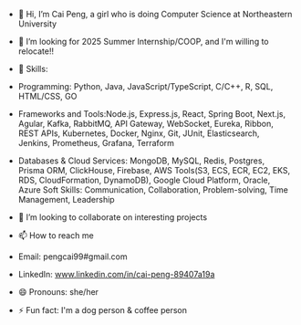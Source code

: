 - 👋 Hi, I’m Cai Peng, a girl who is doing Computer Science at Northeastern University
- 👀 I’m looking for 2025 Summer Internship/COOP, and I'm willing to relocate!!
- 🌱 Skills:
- Programming: Python, Java, JavaScript/TypeScript, C/C++, R, SQL, HTML/CSS, GO
- Frameworks and Tools:Node.js, Express.js, React,  Spring Boot, Next.js, Agular, Kafka, RabbitMQ, API Gateway, WebSocket, Eureka, Ribbon, REST APIs, Kubernetes, Docker, Nginx, Git, JUnit, Elasticsearch, Jenkins, Prometheus, Grafana, Terraform
- Databases & Cloud Services: MongoDB, MySQL, Redis, Postgres, Prisma ORM, ClickHouse, Firebase, AWS Tools(S3, ECS, ECR, EC2, EKS, RDS, CloudFormation, DynamoDB), Google Cloud Platform, Oracle, Azure
Soft Skills: Communication, Collaboration, Problem-solving, Time Management, Leadership


- 💞️ I’m looking to collaborate on interesting projects
- 📫 How to reach me
- Email: pengcai99#gmail.com
- LinkedIn: www.linkedin.com/in/cai-peng-89407a19a
- 😄 Pronouns: she/her
- ⚡ Fun fact: I'm a dog person & coffee person

<!---
CaiPeng99/CaiPeng99 is a ✨ special ✨ repository because its `README.md` (this file) appears on your GitHub profile.
You can click the Preview link to take a look at your changes.
--->
